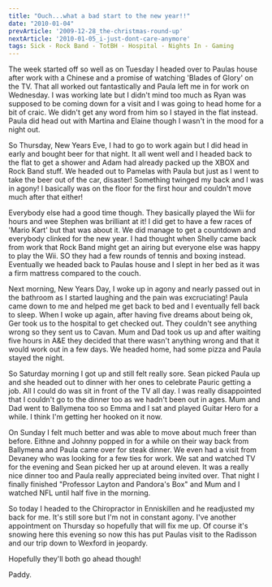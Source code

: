 ```yaml
---
title: "Ouch...what a bad start to the new year!!"
date: "2010-01-04"
prevArticle: '2009-12-28_the-christmas-round-up'
nextArticle: '2010-01-05_i-just-dont-care-anymore'
tags: Sick - Rock Band - TotBH - Hospital - Nights In - Gaming
---
```

The week started off so well as on Tuesday I headed over to Paulas house after work with a Chinese and a promise of watching 'Blades of Glory' on the TV. That all worked out fantastically and Paula left me in for work on Wednesday. I was working late but I didn't mind too much as Ryan was supposed to be coming down for a visit and I was going to head home for a bit of craic. We didn't get any word from him so I stayed in the flat instead. Paula did head out with Martina and Elaine though I wasn't in the mood for a night out.

So Thursday, New Years Eve, I had to go to work again but I did head in early and bought beer for that night. It all went well and I headed back to the flat to get a shower and Adam had already packed up the XBOX and Rock Band stuff. We headed out to Pamelas with Paula but just as I went to take the beer out of the car, disaster! Something twinged my back and I was in agony! I basically was on the floor for the first hour and couldn't move much after that either!

Everybody else had a good time though. They basically played the Wii for hours and wee Stephen was brilliant at it! I did get to have a few races of 'Mario Kart' but that was about it. We did manage to get a countdown and everybody clinked for the new year. I had thought when Shelly came back from work that Rock Band might get an airing but everyone else was happy to play the Wii. SO they had a few rounds of tennis and boxing instead. Eventually we headed back to Paulas house and I slept in her bed as it was a firm mattress compared to the couch.

Next morning, New Years Day, I woke up in agony and nearly passed out in the bathroom as I started laughing and the pain was excruciating! Paula came down to me and helped me get back to bed and I eventually fell back to sleep. When I woke up again, after having five dreams about being ok, Ger took us to the hospital to get checked out. They couldn't see anything wrong so they sent us to Cavan. Mum and Dad took us up and after waiting five hours in A&E they decided that there wasn't anything wrong and that it would work out in a few days. We headed home, had some pizza and Paula stayed the night.

So Saturday morning I got up and still felt really sore. Sean picked Paula up and she headed out to dinner with her ones to celebrate Pauric getting a job. All I could do was sit in front of the TV all day. I was really disappointed that I couldn't go to the dinner too as we hadn't been out in ages. Mum and Dad went to Ballymena too so Emma and I sat and played Guitar Hero for a while. I think I'm getting her hooked on it now.

On Sunday I felt much better and was able to move about much freer than before. Eithne and Johnny popped in for a while on their way back from Ballymena and Paula came over for steak dinner. We even had a visit from Devaney who was looking for a few ties for work. We sat and watched TV for the evening and Sean picked her up at around eleven. It was a really nice dinner too and Paula really appreciated being invited over. That night I finally finished "Professor Layton and Pandora's Box" and Mum and I watched NFL until half five in the morning.

So today I headed to the Chiropractor in Enniskillen and he readjusted my back for me. It's still sore but I'm not in constant agony. I've another appointment on Thursday so hopefully that will fix me up. Of course it's snowing here this evening so now this has put Paulas visit to the Radisson and our trip down to Wexford in jeopardy.

Hopefully they'll both go ahead though!

Paddy.